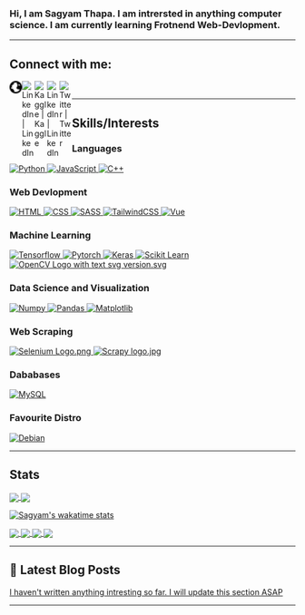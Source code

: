 ### Hi, I am Sagyam Thapa. I am intrersted in anything computer science. I am currently learning Frotnend Web-Devlopment. 
_____________________________________________________________________________________________________________________________________________

## Connect with me:

[<img align="left" alt="Sagyam.com" width="22px" src="https://raw.githubusercontent.com/iconic/open-iconic/master/svg/globe.svg" />][website]
[<img align="left" alt="LinkedIn | LinkedIn" width="22px" src="https://cdn.jsdelivr.net/npm/simple-icons@v3/icons/linkedin.svg" />][linkedin]
[<img align="left" alt="Kaggle | Kaggle" width="22px" src="https://cdn.jsdelivr.net/npm/simple-icons@v3/icons/kaggle.svg" />][kaggle]
[<img align="left" alt="LinkedIn | LinkedIn" width="22px" src="https://cdn.jsdelivr.net/npm/simple-icons@3.3.0/icons/jupyter.svg" />][jovian ml]
[<img align="left" alt="Twitter | Twitter" width="22px" src="https://cdn.jsdelivr.net/npm/simple-icons@v3/icons/twitter.svg" />][twitter]
<br>
________________________________________________________________________________________________________________________________________________

## Skills/Interests

### Languages

<a href="https://www.python.org/">
  <img
    alt="Python"
    height="80"
    width="80"
    src="https://devicons.github.io/devicon/devicon.git/icons/python/python-original.svg" />
</a>
<a href="https://www.javascript.com/">
  <img
    alt="JavaScript"
    height="80"
    width="80"
    src="https://devicons.github.io/devicon/devicon.git/icons/javascript/javascript-original.svg" />
</a>

<a href="http://www.cplusplus.org/">
  <img
    alt="C++"
    height="80"
    width="80"
    src="https://upload.wikimedia.org/wikipedia/commons/1/18/ISO_C%2B%2B_Logo.svg" />
</a>

### Web Devlopment

<a href="https://devdocs.io/#/html/">
  <img
    alt="HTML"
    height="80"
    width="80"
    src="https://upload.wikimedia.org/wikipedia/commons/thumb/6/61/HTML5_logo_and_wordmark.svg/240px-HTML5_logo_and_wordmark.svg.png">
</a>
  
<a href="https://devdocs.io/#/css/">
  <img
    alt="CSS"
    height="80"
    width="60"
    src="https://upload.wikimedia.org/wikipedia/commons/thumb/d/d5/CSS3_logo_and_wordmark.svg/340px-CSS3_logo_and_wordmark.svg.png">
</a>
  
<a href="https://sass-lang.com/">
  <img
    alt="SASS"
    height="80"
    width="100"
    src="https://upload.wikimedia.org/wikipedia/commons/thumb/9/96/Sass_Logo_Color.svg/320px-Sass_Logo_Color.svg.png">
</a>

<a href="https://tailwindcss.com/">
  <img
    alt="TailwindCSS"
    height="80"
    width="240"
  src="https://camo.githubusercontent.com/87d7034892fd41dc88f3606bb44b853f87cd2c51/68747470733a2f2f7265666163746f72696e6775692e6e7963332e63646e2e6469676974616c6f6365616e7370616365732e636f6d2f7461696c77696e642d6c6f676f2e737667">
</a>
  
<a href="https://vuejs.org">
  <img
    alt="Vue"
    height="80"
    width="100"
    src="https://upload.wikimedia.org/wikipedia/commons/thumb/9/95/Vue.js_Logo_2.svg/277px-Vue.js_Logo_2.svg.png">
</a>

### Machine Learning

<a href="https://tensorflow.org/">
  <img
    alt="Tensorflow"
    height="80"
    width="80"
    src="https://upload.wikimedia.org/wikipedia/commons/2/2d/Tensorflow_logo.svg" />
</a>

<a href="https://pytorch.org/">
  <img
    alt="Pytorch"
    height="80"
    width="240"
    src="https://raw.githubusercontent.com/pytorch/pytorch/c68a99bd616556872f74775ba11f1d28339dc297/docs/source/_static/img/pytorch-logo-dark.svg">
</a>
  
<a href="https://keras.io/">
  <img
    alt="Keras"
    height="80"
    width="80"
    src="https://upload.wikimedia.org/wikipedia/commons/a/ae/Keras_logo.svg">
</a>
  
<a href="https://scikit-learn.org/">
  <img
    alt="Scikit Learn"
    height="80"
    width="80"
    src="https://raw.githubusercontent.com/valohai/ml-logos/5127528b5baadb77a6ea4b999a47b4e86bf0f98b/scikit-learn.svg">
</a>

<a href="https://opencv.org/">
  <img src="https://upload.wikimedia.org/wikipedia/commons/3/32/OpenCV_Logo_with_text_svg_version.svg"
       alt="OpenCV Logo with text svg version.svg"
       height="80"
       width="80">
</a>
                                                                                                                      
### Data Science and Visualization

<a href="https://numpy.org/">
   <img
    alt="Numpy"
    height="80"
    width="80"
    src="https://raw.githubusercontent.com/valohai/ml-logos/5127528b5baadb77a6ea4b999a47b4e86bf0f98b/numpy-logo.svg">
</a>                                                                                                                

<a href="https://pandas.io/">
  <img
    alt="Pandas"
    height="80"
    width="120"
    src="https://raw.githubusercontent.com/valohai/ml-logos/5127528b5baadb77a6ea4b999a47b4e86bf0f98b/pandas.svg">
</a>
  
<a href="https://matplotlib.org/">
  <img
    alt="Matplotlib"
    height="80"
    width="240"
    src="https://raw.githubusercontent.com/valohai/ml-logos/5127528b5baadb77a6ea4b999a47b4e86bf0f98b/matplotlib.svg">
</a>

### Web Scraping

<a href="https://www.selenium.dev/">
  <img src="https://upload.wikimedia.org/wikipedia/commons/thumb/d/d5/Selenium_Logo.png/1200px-Selenium_Logo.png"
       alt="Selenium Logo.png"
       height="80"
      width="80">
</a>

<a href="https://scrapy.org/">
  <img src="https://upload.wikimedia.org/wikipedia/commons/b/b4/Scrapy_logo.jpg"
       alt="Scrapy logo.jpg"
       height="80"
       width="240">
</a>

### Dababases

<a href="https://www.mysql.com/">
  <img
    alt="MySQL"
    height="80"
    width="80"
    src="https://devicons.github.io/devicon/devicon.git/icons/mysql/mysql-original.svg" />
</a>

### Favourite Distro

<a href="https://www.debian.org/">
  <img 
    alt="Debian"
    height="80"
    width="80"
    src="https://upload.wikimedia.org/wikipedia/commons/4/4a/Debian-OpenLogo.svg" />
</a>


____

## Stats

<a href="https://github-readme-stats.vercel.app/api?username=Sagyam&hide=contribs,prs,issues&include_all_commits=true&show_icons=true&layout=compact">
  <img align="center" src="https://github-readme-stats.vercel.app/api?username=Sagyam&hide=contribs,prs,issues&include_all_commits=true&show_icons=true&layout=compact">
</a>

<a href="https://github-readme-stats.vercel.app/api/top-langs/?username=Sagyam&langs_count=5">
  <img align="center" src="https://github-readme-stats.vercel.app/api/top-langs/?username=Sagyam&langs_count=5">
</a>

[![Sagyam's wakatime stats](https://github-readme-stats.vercel.app/api/wakatime?username=Sagyam)](https://github.com/Sagyam)

<a href="https://github.com/Sagyam/Frontend-Mini-Projects">
  <img align="center" src="https://github-readme-stats.vercel.app/api/pin/?username=Sagyam&repo=Frontend-Mini-Projects&layout=compact">
</a>

<a href="https://github.com/Sagyam/Eye-Catching-Landing-Pages">
  <img align="center" src="https://github-readme-stats.vercel.app/api/pin/?username=Sagyam&repo=Eye-Catching-Landing-Pages&layout=compact">
      
<a href="https://github.com/Sagyam/Delicious-Meals">
  <img align="center" src="https://github-readme-stats.vercel.app/api/pin/?username=Sagyam&repo=Delicious-Meals&layout=compact">
</a>
  
<a href="https://github.com/Sagyam/Loruki-Website">
  <img align="center" src="https://github-readme-stats.vercel.app/api/pin/?username=Sagyam&repo=Loruki-Website&layout=compact">
</a>


____
## 📕 Latest Blog Posts

<!-- BLOG-POST-LIST:START -->

[I haven't written anything intresting so far. I will update this section ASAP](#)

____
[website]: https://sagyamthapa.me
[linkedin]: https://www.linkedin.com/in/sagyam-thapa-b56586178/
[kaggle]: https://www.kaggle.com/sagyamthapa
[jovian ml]: https://jovian.ml/sagyamthapa32
[twitter]: https://twitter.com/sagyam21
